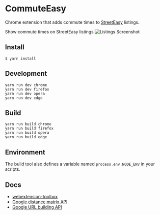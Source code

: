 # CommuteEasy

Chrome extension that adds commute times to [StreetEasy](https://streeteasy.com) listings.

Show commute times on StreetEasy listings
![Listings Screenshot](/promo/shared/listings-screenshot.png)



## Install

	$ yarn install

## Development

    yarn run dev chrome
    yarn run dev firefox
    yarn run dev opera
    yarn run dev edge

## Build

    yarn run build chrome
    yarn run build firefox
    yarn run build opera
    yarn run build edge

## Environment

The build tool also defines a variable named `process.env.NODE_ENV` in your scripts.

## Docs

* [webextension-toolbox](https://github.com/HaNdTriX/webextension-toolbox)
* [Google distance matrix API](https://developers.google.com/maps/documentation/distance-matrix/)
* [Google URL building API](https://developers.google.com/maps/documentation/urls/guide#directions-action)

